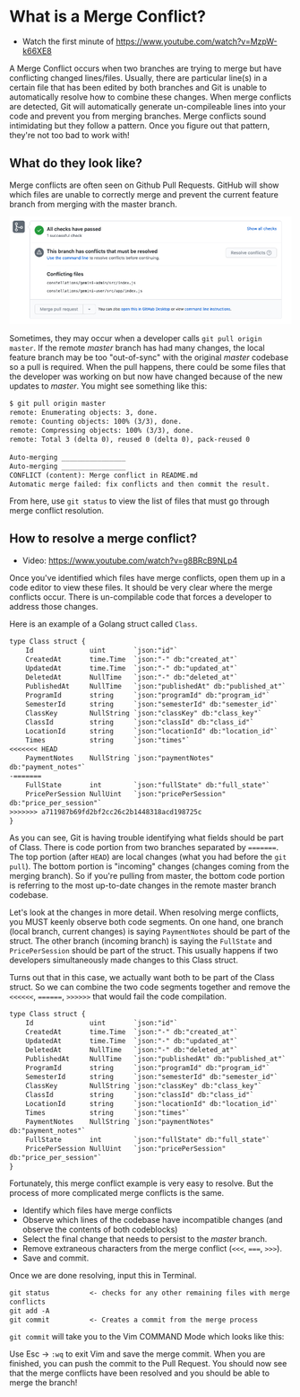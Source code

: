 # What is a Merge Conflict?

- Watch the first minute of <https://www.youtube.com/watch?v=MzpW-k66XE8>

A Merge Conflict occurs when two branches are trying to merge but have conflicting changed lines/files. Usually, there are particular line(s) in a certain file that has been edited by both branches and Git is unable to automatically resolve how to combine these changes. When merge conflicts are detected, Git will automatically generate un-compileable lines into your code and prevent you from merging branches. Merge conflicts sound intimidating but they follow a pattern. Once you figure out that pattern, they're not too bad to work with!

## What do they look like?

Merge conflicts are often seen on Github Pull Requests. GitHub will show which files are unable to correctly merge and prevent the current feature branch from merging with the master branch.

![GIT_PR_MERGE_CONFLICT](../images/git_pr_merge_conflict.png)

Sometimes, they may occur when a developer calls `git pull origin master`. If the remote *master* branch has had many changes, the local feature branch may be too "out-of-sync" with the original *master* codebase so a pull is required. When the pull happens, there could be some files that the developer was working on but now have changed because of the new updates to *master*. You might see something like this:

```
$ git pull origin master
remote: Enumerating objects: 3, done.
remote: Counting objects: 100% (3/3), done.
remote: Compressing objects: 100% (3/3), done.
remote: Total 3 (delta 0), reused 0 (delta 0), pack-reused 0

Auto-merging ________________
Auto-merging ________________
CONFLICT (content): Merge conflict in README.md
Automatic merge failed: fix conflicts and then commit the result.
```

From here, use `git status` to view the list of files that must go through merge conflict resolution.

## How to resolve a merge conflict?

- Video: <https://www.youtube.com/watch?v=g8BRcB9NLp4>

Once you've identified which files have merge conflicts, open them up in a code editor to view these files. It should be very clear where the merge conflicts occur. There is un-compilable code that forces a developer to address those changes.

Here is an example of a Golang struct called `Class`.
```
type Class struct {
	Id              uint       `json:"id"`
	CreatedAt       time.Time  `json:"-" db:"created_at"`
	UpdatedAt       time.Time  `json:"-" db:"updated_at"`
	DeletedAt       NullTime   `json:"-" db:"deleted_at"`
	PublishedAt     NullTime   `json:"publishedAt" db:"published_at"`
	ProgramId       string     `json:"programId" db:"program_id"`
	SemesterId      string     `json:"semesterId" db:"semester_id"`
	ClassKey        NullString `json:"classKey" db:"class_key"`
	ClassId         string     `json:"classId" db:"class_id"`
	LocationId      string     `json:"locationId" db:"location_id"`
	Times           string     `json:"times"`
<<<<<<< HEAD
	PaymentNotes    NullString `json:"paymentNotes" db:"payment_notes"`
-=======
	FullState       int        `json:"fullState" db:"full_state"`
	PricePerSession NullUint   `json:"pricePerSession" db:"price_per_session"`
>>>>>>> a711987b69fd2bf2cc26c2b1448318acd198725c
}
```

As you can see, Git is having trouble identifying what fields should be part of Class. There is code portion from two branches separated by `=======`. The top portion (after `HEAD`) are local changes (what you had before the `git pull`). The bottom portion is "incoming" changes (changes coming from the merging branch). So if you're pulling from master, the bottom code portion is referring to the most up-to-date changes in the remote master branch codebase.

Let's look at the changes in more detail. When resolving merge conflicts, you MUST keenly observe both code segments. On one hand, one branch (local branch, current changes) is saying `PaymentNotes` should be part of the struct. The other branch (incoming branch) is saying the `FullState` and `PricePerSession` should be part of the struct. This usually happens if two developers simultaneously made changes to this Class struct. 

Turns out that in this case, we actually want both to be part of the Class struct. So we can combine the two code segments together and remove the `<<<<<<`, `======`, `>>>>>>` that would fail the code compilation.

```
type Class struct {
	Id              uint       `json:"id"`
	CreatedAt       time.Time  `json:"-" db:"created_at"`
	UpdatedAt       time.Time  `json:"-" db:"updated_at"`
	DeletedAt       NullTime   `json:"-" db:"deleted_at"`
	PublishedAt     NullTime   `json:"publishedAt" db:"published_at"`
	ProgramId       string     `json:"programId" db:"program_id"`
	SemesterId      string     `json:"semesterId" db:"semester_id"`
	ClassKey        NullString `json:"classKey" db:"class_key"`
	ClassId         string     `json:"classId" db:"class_id"`
	LocationId      string     `json:"locationId" db:"location_id"`
	Times           string     `json:"times"`
	PaymentNotes    NullString `json:"paymentNotes" db:"payment_notes"`
	FullState       int        `json:"fullState" db:"full_state"`
	PricePerSession NullUint   `json:"pricePerSession" db:"price_per_session"`
}
```

Fortunately, this merge conflict example is very easy to resolve. But the process of more complicated merge conflicts is the same.

- Identify which files have merge conflicts
- Observe which lines of the codebase have incompatible changes (and observe the contents of both codeblocks)
- Select the final change that needs to persist to the *master* branch.
- Remove extraneous characters from the merge conflict (`<<<`, `===`, `>>>`).
- Save and commit.

Once we are done resolving, input this in Terminal.

```
git status          <- checks for any other remaining files with merge conflicts
git add -A
git commit          <- Creates a commit from the merge process
```

`git commit` will take you to the Vim COMMAND Mode which looks like this:

Use Esc -> `:wq` to exit Vim and save the merge commit.
When you are finished, you can push the commit to the Pull Request. You should now see that the merge conflicts have been resolved and you should be able to merge the branch!